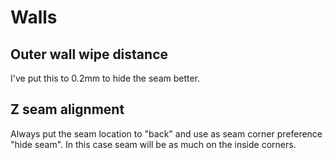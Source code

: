 # Walls

## Outer wall wipe distance
I've put this to 0.2mm to hide the seam better.

## Z seam alignment
Always put the seam location to "back" and use as seam corner
preference "hide seam". In this case seam will be as much on the inside corners.